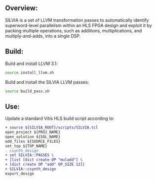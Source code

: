 ## Overview:
SILVIA is a set of LLVM transformation passes to automatically identify superword-level parallelism within an HLS FPGA design and exploit it by packing multiple operations, such as additions, multiplications, and multiply-and-adds, into a single DSP.

## Build:
Build and install LLVM 3.1:
```bash
source install_llvm.sh
```
Build and install the SILVIA LLVM passes:
```bash
source build_pass.sh
```

## Use:
Update a standard Vitis HLS build script according to:
```diff
+ source ${SILVIA_ROOT}/scripts/SILVIA.tcl
open_project ${PROJ_NAME}
open_solution ${SOL_NAME}
add_files ${SOURCE_FILES}
set_top ${TOP_NAME}
- csynth_design
+ set SILVIA::PASSES \
+ [list [dict create OP "muladd"] \
+ [dict create OP "add" OP_SIZE 12]]
+ SILVIA::csynth_design
export_design
```
